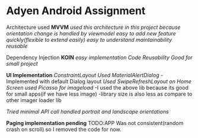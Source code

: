 # Adyen Android Assignment

Architecture used
**MVVM** 
*used this architecture in this project because orientation change is handled by viewmodel*
*easy to add new feature quickly(flexible to extend easily)*
*easy to understand*
*maintainability*
*reusable*

Dependency Injection
**KOIN**
*easy implementation*
*Code Reusability*
*Good for small project*

**UI Implementation**
*ConstraintLayout*
*Used MaterialAlertDialog* -Implemented with default Dialog layout
*Used SwipeRefreshLayout on Home Screen*
*used Picasso for imageload*
-I used the above lib because its good for small apps(if we have less image)
-library size is also less as compare to other imager loader lib

*Tried minimal API call*
*handled portrait and landscape orientations*

**Paging implementation pending**
TODO:APP Was not consistent(random crash on scroll) so I removed the code for now.